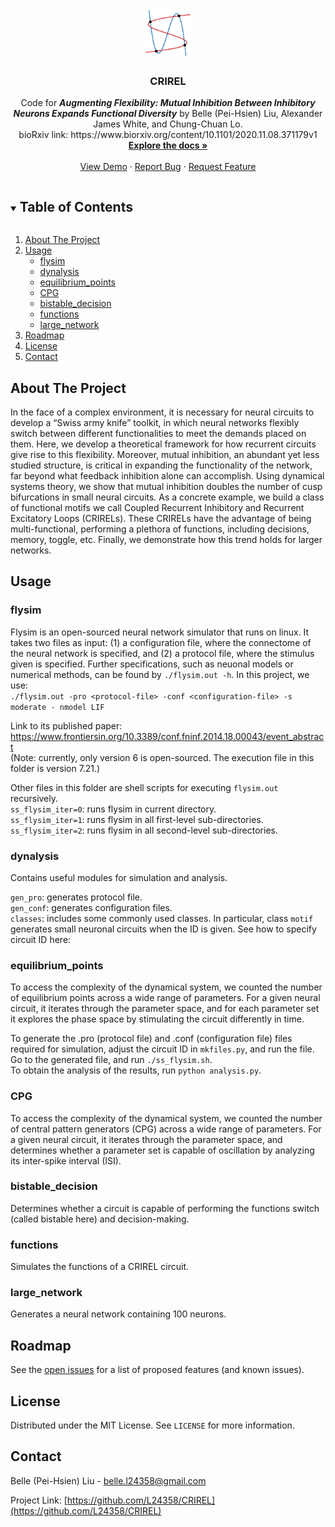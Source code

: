 <!--Source code: https://github.com/othneildrew/Best-README-Template/edit/master/README.md -->

<!-- PROJECT LOGO -->
<br />
<p align="center">
  <a href="https://github.com/L24358/CRIREL">
    <img src="https://github.com/L24358/CRIREL/blob/main/graphs/CRIREL.PNG" alt="Logo" width="80" height="80">
  </a>

  <h3 align="center">CRIREL</h3>

  <p align="center">
    Code for <strong><em>Augmenting Flexibility: Mutual Inhibition Between Inhibitory Neurons Expands Functional Diversity</em></strong> by Belle (Pei-Hsien) Liu, Alexander James White, and Chung-Chuan Lo. <br/> bioRxiv link: https://www.biorxiv.org/content/10.1101/2020.11.08.371179v1
    <br />
    <a href="https://github.com/L24358/CRIREL"><strong>Explore the docs »</strong></a>
    <br />
    <br />
    <a href="https://github.com/L24358/CRIREL">View Demo</a>
    ·
    <a href="https://github.com/L24358/CRIREL/issues">Report Bug</a>
    ·
    <a href="https://github.com/L24358/CRIREL/issues">Request Feature</a>
  </p>
</p>



<!-- TABLE OF CONTENTS -->
<details open="open">
  <summary><h2 style="display: inline-block">Table of Contents</h2></summary>
  <ol>
    <li><a href="#about-the-project">About The Project</a></li>
    <li>
      <a href="#usage">Usage</a>
      <ul>
        <li><a href="#flysim">flysim</a></li>
        <li><a href="#dynalysis">dynalysis</a></li>
        <li><a href="#equilibrium_points">equilibrium_points</a></li>
        <li><a href="#CPG">CPG</a></li>
        <li><a href="#bistable_decision">bistable_decision</a></li>
        <li><a href="#functions">functions</a></li>
        <li><a href="#large_network">large_network</a></li>
      </ul>
    </li>
    <li><a href="#roadmap">Roadmap</a></li>
    <li><a href="#license">License</a></li>
    <li><a href="#contact">Contact</a></li>
  </ol>
</details>



<!-- ABOUT THE PROJECT -->
## About The Project

In the face of a complex environment, it is necessary for neural circuits to develop a “Swiss army knife” toolkit, in which neural networks flexibly switch between different functionalities to meet the demands placed on them. Here, we develop a theoretical framework for how recurrent circuits give rise to this flexibility. Moreover, mutual inhibition, an abundant yet less studied structure, is critical in expanding the functionality of the network, far beyond what feedback inhibition alone can accomplish. Using dynamical systems theory, we show that mutual inhibition doubles the number of cusp bifurcations in small neural circuits. As a concrete example, we build a class of functional motifs we call Coupled Recurrent Inhibitory and Recurrent Excitatory Loops (CRIRELs). These CRIRELs have the advantage of being multi-functional, performing a plethora of functions, including decisions, memory, toggle, etc. Finally, we demonstrate how this trend holds for larger networks.

<!-- USAGE EXAMPLES -->
## Usage

### flysim

Flysim is an open-sourced neural network simulator that runs on linux. It takes two files as input: (1) a configuration file, where the connectome of the neural network is specified, and (2) a protocol file, where the stimulus given is specified. Further specifications, such as neuonal models or numerical methods, can be found by ``./flysim.out -h``. In this project, we use:\
``./flysim.out -pro <protocol-file> -conf <configuration-file> -s moderate - nmodel LIF``

Link to its published paper: https://www.frontiersin.org/10.3389/conf.fninf.2014.18.00043/event_abstract \
(Note: currently, only version 6 is open-sourced. The execution file in this folder is version 7.21.)

Other files in this folder are shell scripts for executing ``flysim.out`` recursively.\
``ss_flysim_iter=0``: runs flysim in current directory.\
``ss_flysim_iter=1``: runs flysim in all first-level sub-directories.\
``ss_flysim_iter=2``: runs flysim in all second-level sub-directories.

### dynalysis

Contains useful modules for simulation and analysis.

``gen_pro``: generates protocol file.\
``gen_conf``: generates configuration files.\
``classes``: includes some commonly used classes. In particular, class ``motif`` generates small neuronal circuits when the ID is given. See how to specify circuit ID here:

### equilibrium_points

To access the complexity of the dynamical system, we counted the number of equilibrium points across a wide range of parameters. For a given neural circuit, it iterates through the parameter space, and for each parameter set it explores the phase space by stimulating the circuit differently in time. 

To generate the .pro (protocol file) and .conf (configuration file) files required for simulation, adjust the circuit ID in ``mkfiles.py``, and run the file.\
Go to the generated file, and run ``./ss_flysim.sh``.\
To obtain the analysis of the results, run ``python analysis.py``.

### CPG

To access the complexity of the dynamical system, we counted the number of central pattern generators (CPG) across a wide range of parameters. For a given neural circuit, it iterates through the parameter space, and determines whether a parameter set is capable of oscillation by analyzing its inter-spike interval (ISI).

### bistable_decision

Determines whether a circuit is capable of performing the functions switch (called bistable here) and decision-making.

### functions

Simulates the functions of a CRIREL circuit.

### large_network

Generates a neural network containing 100 neurons.

<!-- ROADMAP -->
## Roadmap

See the [open issues](https://github.com/L24358/CRIREL/issues) for a list of proposed features (and known issues).


<!-- LICENSE -->
## License

Distributed under the MIT License. See `LICENSE` for more information.


<!-- CONTACT -->
## Contact

Belle (Pei-Hsien) Liu - belle.l24358@gmail.com

Project Link: [https://github.com/L24358/CRIREL](https://github.com/L24358/CRIREL)

